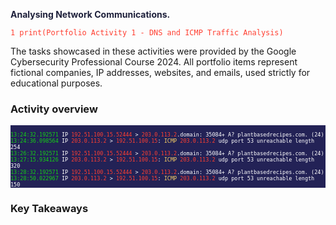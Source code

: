 <p style="color: #1e203b; font-weight: bold;">Analysing Network Communications.</p>

<pre><code style="color: #ff3f31;">1 print(Portfolio Activity 1 - DNS and ICMP Traffic Analysis)</code></pre>
The tasks showcased in these activities were provided by the Google Cybersecurity Professional Course 2024. All portfolio items represent fictional companies, IP addresses, websites, and emails, used strictly for educational purposes. 

### Activity overview



<pre style="background-color: #232256; font-size: 10px;"><code style="color: white;">
<span style="color:#15d314;">13:24:32.192571</span> IP <span style="color:#ff3f31;">192.51.100.15.52444</span> > <span style="color:#ff3f31;">203.0.113.2</span>.domain: 35084+ A? plantbasedrecipes.com. (24)
<span style="color:#15d314;">13:24:36.098564</span> IP <span style="color:#ff3f31;">203.0.113.2</span> > <span style="color:#ff3f31;">192.51.100.15</span>: <span style="color:#fbd266;">ICMP</span> <span style="color:#ff3f31;">203.0.113.2</span> udp port 53 unreachable length 254
<span style="color:#15d314;">13:26:32.192571</span> IP <span style="color:#ff3f31;">192.51.100.15.52444</span> > <span style="color:#ff3f31;">203.0.113.2</span>.domain: 35084+ A? plantbasedrecipes.com. (24)
<span style="color:#15d314;">13:27:15.934126</span> IP <span style="color:#ff3f31;">203.0.113.2</span> > <span style="color:#ff3f31;">192.51.100.15</span>: <span style="color:#fbd266;">ICMP</span> <span style="color:#ff3f31;">203.0.113.2</span> udp port 53 unreachable length 320
<span style="color:#15d314;">13:28:32.192571</span> IP <span style="color:#ff3f31;">192.51.100.15.52444</span> > <span style="color:#ff3f31;">203.0.113.2</span>.domain: 35084+ A? plantbasedrecipes.com. (24)
<span style="color:#15d314;">13:28:50.022967</span> IP <span style="color:#ff3f31;">203.0.113.2</span> > <span style="color:#ff3f31;">192.51.100.15</span>: <span style="color:#fbd266;">ICMP</span> <span style="color:#ff3f31;">203.0.113.2</span> udp port 53 unreachable length 150
</code></pre>

### Key Takeaways
